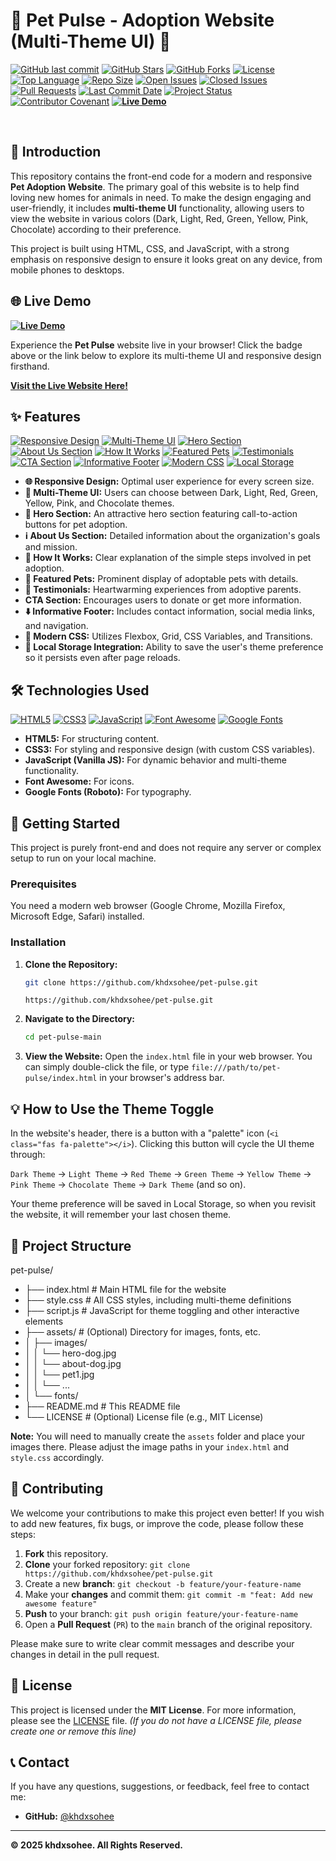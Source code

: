 # 🐾 Pet Pulse - Adoption Website (Multi-Theme UI) 💖

[![GitHub last commit](https://img.shields.io/github/last-commit/khdxsohee/pet-pulse?color=blue&label=Last%20Update&style=for-the-badge)](https://github.com/khdxsohee/pet-pulse/commits/main)
[![GitHub Stars](https://img.shields.io/github/stars/khdxsohee/pet-pulse?style=for-the-badge&color=gold)](https://github.com/khdxsohee/pet-pulse/stargazers)
[![GitHub Forks](https://img.shields.io/github/forks/khdxsohee/pet-pulse?style=for-the-badge&color=purple)](https://github.com/khdxsohee/pet-pulse/network/members)
[![License](https://img.shields.io/badge/License-MIT-green.svg?style=for-the-badge)](https://opensource.org/licenses/MIT)
[![Top Language](https://img.shields.io/github/languages/top/khdxsohee/pet-pulse?style=for-the-badge&color=orange)](https://github.com/khdxsohee/pet-pulse/)
[![Repo Size](https://img.shields.io/github/repo-size/khdxsohee/pet-pulse?style=for-the-badge&label=Repo%20Size&color=brightgreen)](https://github.com/khdxsohee/pet-pulse/)
[![Open Issues](https://img.shields.io/github/issues/khdxsohee/pet-pulse?style=for-the-badge&color=red)](https://github.com/khdxsohee/pet-pulse/issues)
[![Closed Issues](https://img.shields.io/github/issues-closed/khdxsohee/pet-pulse?style=for-the-badge&color=success)](https://github.com/khdxsohee/pet-pulse/issues?q=is%3Aissue+is%3Aclosed)
[![Pull Requests](https://img.shields.io/github/issues-pr/khdxsohee/pet-pulse?style=for-the-badge&color=informational)](https://github.com/khdxsohee/pet-pulse/pulls)
[![Last Commit Date](https://img.shields.io/github/last-commit/khdxsohee/pet-pulse?label=Updated&style=flat-square&color=lightgrey)](https://github.com/khdxsohee/pet-pulse/commits/main)
[![Project Status](https://img.shields.io/badge/Status-WIP-success?style=for-the-badge)](https://github.com/khdxsohee/pet-pulse)
[![Contributor Covenant](https://img.shields.io/badge/Contributor%20Covenant-2.1-4baaaa.svg?style=for-the-badge)](CODE_OF_CONDUCT.md)
**[![Live Demo](https://img.shields.io/badge/Live%20Demo-Visit%20Website-green?style=for-the-badge&logo=vercel)](https://khalid-randhawa.web.app/apps-projects/pet-pulse/index.html)**


<br>

## 🌟 Introduction

This repository contains the front-end code for a modern and responsive **Pet Adoption Website**. The primary goal of this website is to help find loving new homes for animals in need. To make the design engaging and user-friendly, it includes **multi-theme UI** functionality, allowing users to view the website in various colors (Dark, Light, Red, Green, Yellow, Pink, Chocolate) according to their preference.

This project is built using HTML, CSS, and JavaScript, with a strong emphasis on responsive design to ensure it looks great on any device, from mobile phones to desktops.

## 🌐 Live Demo
**[![Live Demo](https://img.shields.io/badge/Live%20Demo-Visit%20Website-green?style=for-the-badge&logo=vercel)](https://khalid-randhawa.web.app/apps-projects/pet-pulse/index.html)**

Experience the **Pet Pulse** website live in your browser! Click the badge above or the link below to explore its multi-theme UI and responsive design firsthand.

[**Visit the Live Website Here!**](https://khalid-randhawa.web.app/apps-projects/pet-pulse/index.html)


## ✨ Features
[![Responsive Design](https://img.shields.io/badge/Responsive%20Design-Mobile%2FDesktop-5B2C6F?style=for-the-badge&logo=react)](https://developer.mozilla.org/en-US/docs/Web/Responsive_design)
[![Multi-Theme UI](https://img.shields.io/badge/Multi--Theme%20UI-Customizable-FF6F61?style=for-the-badge&logo=material-ui)](https://www.google.com/search?q=multi-theme+ui)
[![Hero Section](https://img.shields.io/badge/Hero%20Section-Engaging-28B463?style=for-the-badge&logo=visual-studio-code)](https://www.google.com/search?q=hero+section+web+design)
[![About Us Section](https://img.shields.io/badge/About%20Us-Informative-1A5276?style=for-the-badge&logo=read-the-docs)](https://www.google.com/search?q=about+us+page+design)
[![How It Works](https://img.shields.io/badge/How%20It%20Works-Simple%20Steps-AF7AC5?style=for-the-badge&logo=workflowy)](https://www.google.com/search?q=how+it+works+section+web)
[![Featured Pets](https://img.shields.io/badge/Featured%20Pets-Showcase-FFC300?style=for-the-badge&logo=dog-api)](https://www.google.com/search?q=featured+pets+section)
[![Testimonials](https://img.shields.io/badge/Testimonials-Credibility-007bff?style=for-the-badge&logo=gitbook)](https://www.google.com/search?q=testimonials+section+web)
[![CTA Section](https://img.shields.io/badge/CTA%20Section-Actionable-DC3545?style=for-the-badge&logo=creative-commons)](https://www.google.com/search?q=call+to+action+section+web)
[![Informative Footer](https://img.shields.io/badge/Informative%20Footer-Navigation%20%26%20Socials-6C757D?style=for-the-badge&logo=internet-archive)](https://www.google.com/search?q=website+footer+design)
[![Modern CSS](https://img.shields.io/badge/Modern%20CSS-Variables%2FFlexbox%2FGrid-00FFFF?style=for-the-badge&logo=css3)](https://developer.mozilla.org/en-US/docs/Web/CSS/CSS_Grid_Layout)
[![Local Storage](https://img.shields.io/badge/Local%20Storage-Persistence-F0B80B?style=for-the-badge&logo=webstorage)](https://developer.mozilla.org/en-US/docs/Web/API/Window/localStorage)

* **🌐 Responsive Design:** Optimal user experience for every screen size.
* **🎨 Multi-Theme UI:** Users can choose between Dark, Light, Red, Green, Yellow, Pink, and Chocolate themes.
* **🐶 Hero Section:** An attractive hero section featuring call-to-action buttons for pet adoption.
* **ℹ️ About Us Section:** Detailed information about the organization's goals and mission.
* **🤝 How It Works:** Clear explanation of the simple steps involved in pet adoption.
* **💖 Featured Pets:** Prominent display of adoptable pets with details.
* **💬 Testimonials:** Heartwarming experiences from adoptive parents.
* **CTA Section:** Encourages users to donate or get more information.
* **⬇️ Informative Footer:** Includes contact information, social media links, and navigation.
* **🚀 Modern CSS:** Utilizes Flexbox, Grid, CSS Variables, and Transitions.
* **💾 Local Storage Integration:** Ability to save the user's theme preference so it persists even after page reloads.

## 🛠️ Technologies Used
[![HTML5](https://img.shields.io/badge/HTML5-E34F26?style=for-the-badge&logo=html5&logoColor=white)](https://developer.mozilla.org/en-US/docs/Web/HTML)
[![CSS3](https://img.shields.io/badge/CSS3-1572B6?style=for-the-badge&logo=css3&logoColor=white)](https://developer.mozilla.org/en-US/docs/Web/CSS)
[![JavaScript](https://img.shields.io/badge/JavaScript-F7DF1E?style=for-the-badge&logo=javascript&logoColor=black)](https://developer.mozilla.org/en-US/docs/Web/JavaScript)
[![Font Awesome](https://img.shields.io/badge/Font%20Awesome-528DD7?style=for-the-badge&logo=fontawesome&logoColor=white)](https://fontawesome.com/)
[![Google Fonts](https://img.shields.io/badge/Google%20Fonts-4285F4?style=for-the-badge&logo=google-fonts&logoColor=white)](https://fonts.google.com/)

* **HTML5:** For structuring content.
* **CSS3:** For styling and responsive design (with custom CSS variables).
* **JavaScript (Vanilla JS):** For dynamic behavior and multi-theme functionality.
* **Font Awesome:** For icons.
* **Google Fonts (Roboto):** For typography.

## 🚀 Getting Started

This project is purely front-end and does not require any server or complex setup to run on your local machine.

### Prerequisites

You need a modern web browser (Google Chrome, Mozilla Firefox, Microsoft Edge, Safari) installed.

### Installation

1.  **Clone the Repository:**
    ```bash
    git clone https://github.com/khdxsohee/pet-pulse.git
    ```
    ```
    https://github.com/khdxsohee/pet-pulse.git
    ```
2.  **Navigate to the Directory:**
    ```bash
    cd pet-pulse-main
    ```
3.  **View the Website:**
    Open the `index.html` file in your web browser. You can simply double-click the file, or type `file:///path/to/pet-pulse/index.html` in your browser's address bar.

## 💡 How to Use the Theme Toggle

In the website's header, there is a button with a "palette" icon (`<i class="fas fa-palette"></i>`). Clicking this button will cycle the UI theme through:

`Dark Theme` &rarr; `Light Theme` &rarr; `Red Theme` &rarr; `Green Theme` &rarr; `Yellow Theme` &rarr; `Pink Theme` &rarr; `Chocolate Theme` &rarr; `Dark Theme` (and so on).

Your theme preference will be saved in Local Storage, so when you revisit the website, it will remember your last chosen theme.

## 📁 Project Structure
pet-pulse/
- ├── index.html        # Main HTML file for the website
- ├── style.css         # All CSS styles, including multi-theme definitions
- ├── script.js         # JavaScript for theme toggling and other interactive elements
- ├── assets/           # (Optional) Directory for images, fonts, etc.
- │   ├── images/
- │   │   └── hero-dog.jpg
- │   │   └── about-dog.jpg
- │   │   └── pet1.jpg
- │   │   └── ...
- │   └── fonts/
- ├── README.md         # This README file
- └── LICENSE           # (Optional) License file (e.g., MIT License)

**Note:** You will need to manually create the `assets` folder and place your images there. Please adjust the image paths in your `index.html` and `style.css` accordingly.

## 🤝 Contributing

We welcome your contributions to make this project even better! If you wish to add new features, fix bugs, or improve the code, please follow these steps:

1.  **Fork** this repository.
2.  **Clone** your forked repository: `git clone https://github.com/khdxsohee/pet-pulse.git`
3.  Create a new **branch**: `git checkout -b feature/your-feature-name`
4.  Make your **changes** and commit them: `git commit -m "feat: Add new awesome feature"`
5.  **Push** to your branch: `git push origin feature/your-feature-name`
6.  Open a **Pull Request** (`PR`) to the `main` branch of the original repository.

Please make sure to write clear commit messages and describe your changes in detail in the pull request.

## 📄 License

This project is licensed under the **MIT License**. For more information, please see the [LICENSE](https://github.com/khdxsohee/pet-pulse/blob/main/LICENSE) file. *(If you do not have a LICENSE file, please create one or remove this line)*

## 📞 Contact

If you have any questions, suggestions, or feedback, feel free to contact me:
* **GitHub:** [@khdxsohee](https://github.com/khdxsohee)

---

**© 2025 khdxsohee. All Rights Reserved.**
